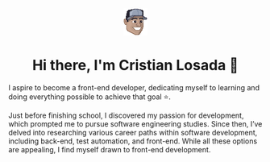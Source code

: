 <div align="center">
  <img src="https://raw.githubusercontent.com/cristian1clj/cristian1clj/main/avatar-s.png">
  <h1>Hi there, I'm Cristian Losada 👋</h1>
</div>

I aspire to become a front-end developer, dedicating myself to learning and doing everything possible to achieve that goal ⭐.

Just before finishing school, I discovered my passion for development, which prompted me to pursue software engineering studies. Since then, I’ve delved into researching various career paths within software development, including back-end, test automation, and front-end. While all these options are appealing, I find myself drawn to front-end development.
<!--

- 🔭 I’m currently working on ...
- 🌱 I’m currently learning ...
- 👯 I’m looking to collaborate on ...
- 🤔 I’m looking for help with ...
- 💬 Ask me about ...
- 📫 How to reach me: ...
- 😄 Pronouns: ...
- ⚡ Fun fact: ...
-->
